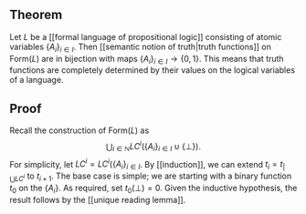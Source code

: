 ## Theorem
Let $L$ be a [[formal language of propositional logic]] consisting of atomic variables $\{A_i\}_{i\in I}$. Then [[semantic notion of truth|truth functions]] on $\text{Form}(L)$ are in bijection with maps $\{A_i\}_{i\in I} \to \{0,1\}$. This means that truth functions are completely determined by their values on the logical variables of a language.
## Proof
Recall the construction of $\text{Form}(L)$ as $$\bigcup_{i\in\mathbb N} LC^i(\{A_i\}_{i\in I} \cup \{\bot\}).$$ For simplicity, let $LC^i =LC^i(\{A_i\}_{i\in I}$.  By [[induction]], we can extend $t_i = t_{|\bigcup LC^i}$ to $t_{i+1}$. The base case is simple; we are starting with a binary function $t_0$ on the $\{A_i\}$. As required, set $t_0(\bot) = 0$. Given the inductive hypothesis, the result follows by the [[unique reading lemma]]. 